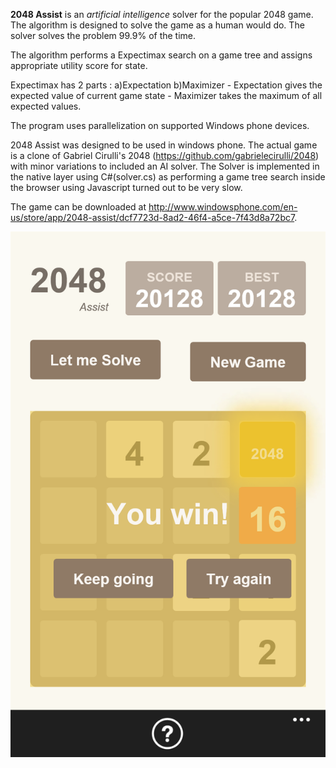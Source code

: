 **2048 Assist** is an *artificial intelligence* solver for the popular 2048 game. The algorithm is designed to solve the game as a human would do. The solver solves the problem 99.9% of the time.

The algorithm performs a  Expectimax search on a game tree and assigns appropriate utility score for state.

Expectimax has 2 parts : a)Expectation  b)Maximizer
     - Expectation gives the expected value of current game state
     - Maximizer takes the maximum of all expected values.
  
The program uses parallelization on supported Windows phone devices.


2048 Assist was designed to be used in windows phone. The actual game is a clone of Gabriel Cirulli's 2048 (https://github.com/gabrielecirulli/2048) with minor variations to included an AI solver. The Solver is implemented in the native layer using C#(solver.cs) as performing a game tree search inside the browser using Javascript turned out to be very slow. 

The game can be downloaded at http://www.windowsphone.com/en-us/store/app/2048-assist/dcf7723d-8ad2-46f4-a5ce-7f43d8a72bc7.

![alt tag](https://github.com/antonydeepak/2048-Assist/blob/master/2048-Assist/Assets/Promotional/2048_won.png)
